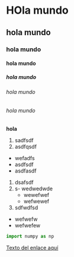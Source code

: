 # HOla mundo
## hola mundo
### hola mundo
#### hola mundo
##### hola mundo
###### hola mundo
###### hola mundo

**hola**


1. sadfsdf
2. asdfqsdf

- wefadfs
- asdfsdf
- asdfasdf

1. dsafsdf
2. s- wedwedwde
   - wewefwef
   - wefwewef
3. sdfwdfsd

* wefwefw
* wefwefew


``` python
import numpy as np

```

[Texto del enlace aquí](www.google.com.ar)


link con referencia: En dicha [web][blog] recopilo artículos sobre todo lo relacionado con automatización, gestión y eficiencia.


[blog]: http://limni.net/blog/

Link automatico
<http://www.limni.net>


| hola | sadsadas| 
| :-:  | :-:     |
| 1    | a       |

> This is a blockquote with two paragraphs. Lorem ipsum dolor sit amet,

>> This is nested blockquote. 

+   Red
+   Green
+   Blue


- [x] Finish my changes
- [ ] Push my commits to GitHub
- [ ] Open a pull request

## Mencionar personas y equipos

Puedes mencionar a una persona o equipo en GitHub al escribir @ más el nombre de usuario o el nombre del equipo. This will trigger a notification and bring their attention to the conversation. Las personas también recibirán una notificación si editas un comentario para mencionar su nombre de usuario o el nombre del equipo. Para obtener más información acerca de las notificaciones, consulta la sección "Acerca de las notificaciones".

@github/support ¿Qué piensas sobre estas actualizaciones?

## Puedes agregar emojis a tu escritura al escribir :EMOJICODE:.


 ---

***

- - - -
